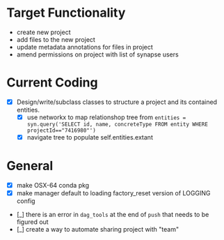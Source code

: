 # Target Functionality
- create new project
- add files to the new project
- update metadata annotations for files in project
- amend permissions on project with list of synapse users

# Current Coding
- [x] Design/write/subclass classes to structure a project and its contained entities.
    - [x] use networkx to map relationshop tree from `entities = syn.query('SELECT id, name, concreteType FROM entity WHERE projectId=="7416980"')`
    - [X] navigate tree to populate self.entities.extant

# General
- [x] make OSX-64 conda pkg
- [x] make manager default to loading factory_reset version of LOGGING config
- [_] there is an error in `dag_tools` at the end of `push` that needs to be figured out
- [_] create a way to automate sharing project with "team"